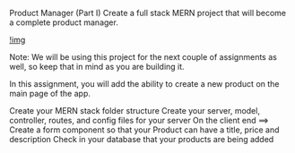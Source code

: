 Product Manager (Part I)
Create a full stack MERN project that will become a complete product manager.

[!img](/static/img1)


Note: We will be using this project for the next couple of assignments as well, so keep that in mind as you are building it.

In this assignment, you will add the ability to create a new product on the main page of the app.


 Create your MERN stack folder structure
 Create your server, model, controller, routes, and config files for your server
 On the client end ==> Create a form component so that your Product can have a title, price and description
 Check in your database that your products are being added